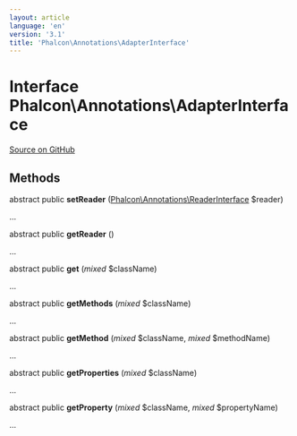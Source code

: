 ```yaml
---
layout: article
language: 'en'
version: '3.1'
title: 'Phalcon\Annotations\AdapterInterface'
---
```

# Interface **Phalcon\Annotations\AdapterInterface**

<a href="https://github.com/phalcon/cphalcon/tree/v3.1.0/phalcon/annotations/adapterinterface.zep" class="btn btn-default btn-sm">Source on GitHub</a>

## Methods
abstract public  **setReader** ([Phalcon\Annotations\ReaderInterface](/3.1/en/api/Phalcon_Annotations_ReaderInterface) $reader)

...


abstract public  **getReader** ()

...


abstract public  **get** (*mixed* $className)

...


abstract public  **getMethods** (*mixed* $className)

...


abstract public  **getMethod** (*mixed* $className, *mixed* $methodName)

...


abstract public  **getProperties** (*mixed* $className)

...


abstract public  **getProperty** (*mixed* $className, *mixed* $propertyName)

...



